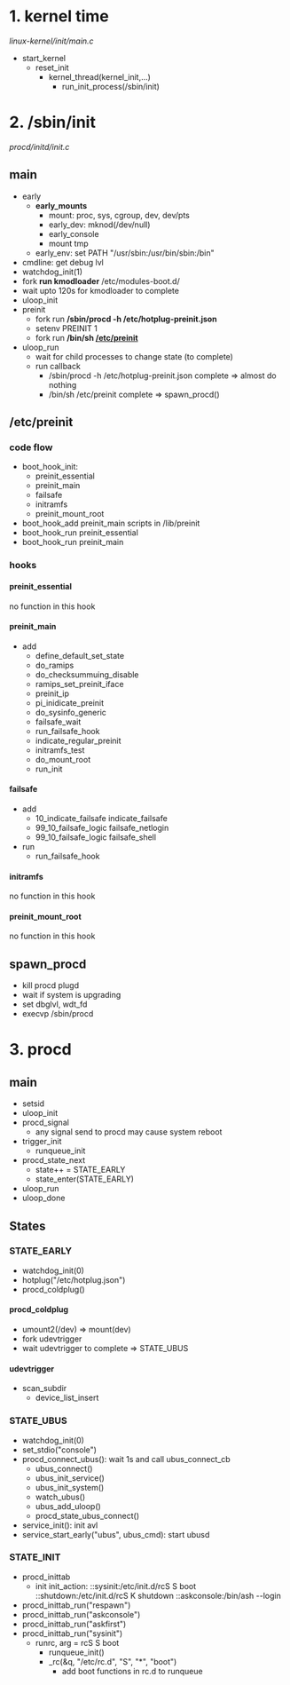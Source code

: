 # 1. kernel time
*linux-kernel/init/main.c*

- start_kernel
	- reset_init
		- kernel_thread(kernel_init,...)
			- run_init_process(/sbin/init)
# 2. /sbin/init
*procd/initd/init.c*
## main
- early
	- **early_mounts**
		- mount: proc, sys, cgroup, dev, dev/pts
		- early_dev: mknod(/dev/null)
		- early_console
		- mount tmp
	- early_env: set PATH "/usr/sbin:/usr/bin/sbin:/bin"
- cmdline: get debug lvl
- watchdog_init(1)
- fork **run kmodloader** /etc/modules-boot.d/
- wait upto 120s for kmodloader to complete
- uloop_init
- preinit
	- fork run **/sbin/procd -h /etc/hotplug-preinit.json**
	- setenv PREINIT 1
	- fork run **/bin/sh [/etc/preinit](#/etc/preinit)**
- uloop_run
	- wait for child processes to change state (to complete)
	- run callback
		- /sbin/procd -h /etc/hotplug-preinit.json complete => almost do nothing
		- /bin/sh /etc/preinit complete => spawn_procd()

## /etc/preinit
### code flow
- boot_hook_init:
	- preinit_essential
	- preinit_main
	- failsafe
	- initramfs
	- preinit_mount_root
- boot_hook_add preinit_main scripts in /lib/preinit
- boot_hook_run preinit_essential
- boot_hook_run preinit_main

### hooks
#### preinit_essential
no function in this hook
#### preinit_main
- add
	- define_default_set_state
	- do_ramips
	- do_checksummuing_disable
	- ramips_set_preinit_iface
	- preinit_ip
	- pi_inidicate_preinit
	- do_sysinfo_generic
	- failsafe_wait
	- run_failsafe_hook
	- indicate_regular_preinit
	- initramfs_test
	- do_mount_root
	- run_init
#### failsafe
- add
	- 10_indicate_failsafe indicate_failsafe
	- 99_10_failsafe_logic failsafe_netlogin
	- 99_10_failsafe_logic failsafe_shell
- run
	- run_failsafe_hook
#### initramfs
no function in this hook
#### preinit_mount_root
no function in this hook

## spawn_procd
- kill procd plugd
- wait if system is upgrading
- set dbglvl, wdt_fd
- execvp /sbin/procd

# 3. procd
## main
- setsid
- uloop_init
- procd_signal
	- any signal send to procd may cause system reboot
- trigger_init
	- runqueue_init
- procd_state_next
	- state++ = STATE_EARLY
	- state_enter(STATE_EARLY)
- uloop_run
- uloop_done

## States
### STATE_EARLY
- watchdog_init(0)
- hotplug("/etc/hotplug.json")
- procd_coldplug()
#### procd_coldplug
- umount2(/dev) => mount(dev)
- fork udevtrigger
- wait udevtrigger to complete => STATE_UBUS
#### udevtrigger
- scan_subdir
	- device_list_insert
### STATE_UBUS
- watchdog_init(0)
- set_stdio("console")
- procd_connect_ubus(): wait 1s and call ubus_connect_cb
	- ubus_connect()
	- ubus_init_service()
	- ubus_init_system()
	- watch_ubus()
	- ubus_add_uloop()
	- procd_state_ubus_connect()
- service_init(): init avl
- service_start_early("ubus", ubus_cmd): start ubusd
### STATE_INIT

- procd_inittab
	- init init_action: 
::sysinit:/etc/init.d/rcS S boot
::shutdown:/etc/init.d/rcS K shutdown
::askconsole:/bin/ash --login
- procd_inittab_run("respawn")
- procd_inittab_run("askconsole")
- procd_inittab_run("askfirst")
- procd_inittab_run("sysinit")
	- runrc, arg = rcS S boot
		- runqueue_init()
		- \_rc(&q, "/etc/rc.d", "S", "\*", "boot")
			- add boot functions in rc.d to runqueue